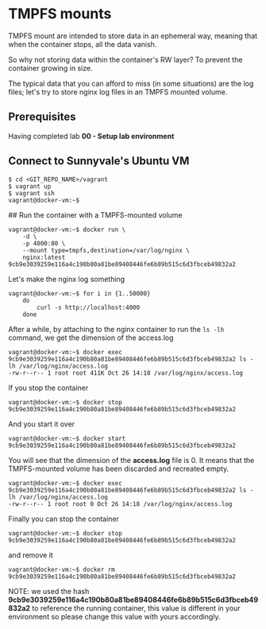 # TMPFS mounts


TMPFS mount are intended to store data in an ephemeral way, meaning that when the container stops, all the data vanish.

So why not storing data within the container's RW layer? To prevent the container growing in size.

The typical data that you can afford to miss (in some situations) are the log files; let's try to store nginx log files in an TMPFS mounted volume.


## Prerequisites

Having completed lab **00 - Setup lab environment**

## Connect to Sunnyvale's Ubuntu VM

```console
$ cd <GIT_REPO_NAME>/vagrant
$ vagrant up
$ vagrant ssh
vagrant@docker-vm:~$ 
```

## Run the container with a TMPFS-mounted volume

```console
vagrant@docker-vm:~$ docker run \
    -d \
    -p 4000:80 \
    --mount type=tmpfs,destination=/var/log/nginx \
    nginx:latest
9cb9e3039259e116a4c190b80a81be89408446fe6b89b515c6d3fbceb49832a2
```

Let's make the nginx log something

```console
vagrant@docker-vm:~$ for i in {1..50000} 
    do 
        curl -s http://localhost:4000 
    done
```

After a while, by attaching to the nginx container to run the `ls -lh` command, we get the dimension of the access.log

```console
vagrant@docker-vm:~$ docker exec 9cb9e3039259e116a4c190b80a81be89408446fe6b89b515c6d3fbceb49832a2 ls -lh /var/log/nginx/access.log
-rw-r--r-- 1 root root 411K Oct 26 14:18 /var/log/nginx/access.log
```

If you stop the container

```console
vagrant@docker-vm:~$ docker stop 9cb9e3039259e116a4c190b80a81be89408446fe6b89b515c6d3fbceb49832a2
```

And you start it over

```console
vagrant@docker-vm:~$ docker start 9cb9e3039259e116a4c190b80a81be89408446fe6b89b515c6d3fbceb49832a2
```

You will see that the dimension of the **access.log** file is 0. It means that the TMPFS-mounted volume has been discarded and recreated empty.

```console
vagrant@docker-vm:~$ docker exec 9cb9e3039259e116a4c190b80a81be89408446fe6b89b515c6d3fbceb49832a2 ls -lh /var/log/nginx/access.log
-rw-r--r-- 1 root root 0 Oct 26 14:18 /var/log/nginx/access.log
```

Finally you can stop the container

```console
vagrant@docker-vm:~$ docker stop 9cb9e3039259e116a4c190b80a81be89408446fe6b89b515c6d3fbceb49832a2
```

and remove it

```console
vagrant@docker-vm:~$ docker rm 9cb9e3039259e116a4c190b80a81be89408446fe6b89b515c6d3fbceb49832a2
```

NOTE: we used the hash **9cb9e3039259e116a4c190b80a81be89408446fe6b89b515c6d3fbceb49832a2** to reference the running container, this value is different in your environment so please change this value with yours accordingly.


